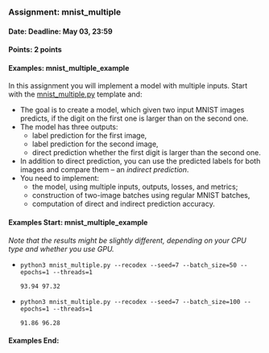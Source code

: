 ### Assignment: mnist_multiple
#### Date: Deadline: May 03, 23:59
#### Points: 2 points
#### Examples: mnist_multiple_example

In this assignment you will implement a model with multiple inputs. Start with the
[mnist_multiple.py](https://github.com/ufal/npfl114/tree/master/labs/08/mnist_multiple.py)
template and:
- The goal is to create a model, which given two input MNIST images predicts, if the
  digit on the first one is larger than on the second one.
- The model has three outputs:
  - label prediction for the first image,
  - label prediction for the second image,
  - direct prediction whether the first digit is larger than the second one.
- In addition to direct prediction, you can use the predicted labels for both images
  and compare them – an _indirect prediction_.
- You need to implement:
  - the model, using multiple inputs, outputs, losses, and metrics;
  - construction of two-image batches using regular MNIST batches,
  - computation of direct and indirect prediction accuracy.

#### Examples Start: mnist_multiple_example
_Note that the results might be slightly different, depending on your CPU type and whether you use GPU._

- `python3 mnist_multiple.py --recodex --seed=7 --batch_size=50 --epochs=1 --threads=1`
  ```
  93.94 97.32
  ```
- `python3 mnist_multiple.py --recodex --seed=7 --batch_size=100 --epochs=1 --threads=1`
  ```
  91.86 96.28
  ```
#### Examples End:
